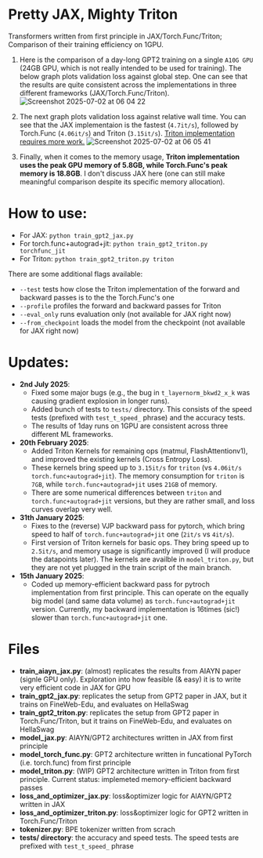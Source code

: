 # Pretty JAX, Mighty Triton

Transformers written from first principle in JAX/Torch.Func/Triton; Comparison of their training efficiency on 1GPU.

1. Here is the comparison of a day-long GPT2 training on a single `A10G GPU` (24GB GPU, which is not really intended to be used for training).
The below graph plots validation loss against global step. One can see that the results are quite consistent across the implementations in three different frameworks (JAX/Torch.Func/Triton).
![Screenshot 2025-07-02 at 06 04 22](https://github.com/user-attachments/assets/571871c7-d189-4a5d-8da6-8da77ad205d9)

2. The next graph plots validation loss against relative wall time. You can see that the JAX implementaion is the fastest (`4.7it/s`), followed by Torch.Func (`4.06it/s`) and Triton (`3.15it/s`). <ins>Triton implementation requires more work.</ins>
![Screenshot 2025-07-02 at 06 05 41](https://github.com/user-attachments/assets/16d3c2a8-406c-4733-9395-2a0aca44b64a)

3. Finally, when it comes to the memory usage, **Triton implementation uses the peak GPU memory of 5.8GB, while Torch.Func's peak memory is 18.8GB**. I don't discuss JAX here (one can still make meaningful comparison despite its specific memory allocation). 

# How to use:
- For JAX: `python train_gpt2_jax.py`
- For torch.func+autograd+jit: `python train_gpt2_triton.py torchfunc_jit`
- For Triton:  `python train_gpt2_triton.py triton`

There are some additional flags available:
- `--test` tests how close the Triton implementation of the forward and backward passes is to the the Torch.Func's one
- `--profile` profiles the forward and backward passes for Triton
- `--eval_only` runs evaluation only (not available for JAX right now)
- `--from_checkpoint` loads the model from the checkpoint (not available for JAX right now)

# Updates:
- **2nd July 2025**:
  - Fixed some major bugs (e.g., the bug in `t_layernorm_bkwd2_x_k` was causing gradient explosion in longer runs).
  - Added bunch of tests to `tests/` directory. This consists of the speed tests (prefixed with `test_t_speed_` phrase) and the accuracy tests.
  - The results of 1day runs on 1GPU are consistent across three different ML frameworks.
- **20th February 2025**:
  - Added Triton Kernels for remaining ops (matmul, FlashAttentionv1), and improved the existing kernels (Cross Entropy Loss).
  - These kernels bring speed up to `3.15it/s` for `triton` (vs `4.06it/s` `torch.func+autograd+jit`). The memory consumption for `triton` is `7GB`, while `torch.func+autograd+jit` uses `21GB` of memory.
  - There are some numerical differences between `triton` and `torch.func+autograd+jit` versions, but they are rather small, and loss curves overlap very well.
- **31th January 2025**:
  - Fixes to the (reverse) VJP backward pass for pytorch, which bring speed to half of `torch.func+autograd+jit` one (`2it/s` vs `4it/s`).
  - First version of Triton kernels for basic ops. They bring speed up to `2.5it/s`, and memory usage is significantly improved (I will produce the datapoints later). The kernels are availble in `model_triton.py`, but they are not yet plugged in the train script of the main branch.
- **15th January 2025**:
  - Coded up memory-efficient backward pass for pytroch implementation from first principle. This can operate on the equally big model (and same data volume) as `torch.func+autograd+jit` version. Currently, my backward implementation is 16times (sic!) slower than `torch.func+autograd+jit` one.

# Files
- **train_aiayn_jax.py**: (almost) replicates the results from AIAYN paper (signle GPU only). Exploration into how feasible (& easy) it is to write very efficient code in JAX for GPU
- **train_gpt2_jax.py**: replicates the setup from GPT2 paper in JAX, but it trains on FineWeb-Edu, and evaluates on HellaSwag
- **train_gpt2_triton.py**: replicates the setup from GPT2 paper in Torch.Func/Triton, but it trains on FineWeb-Edu, and evaluates on HellaSwag
- **model_jax.py**: AIAYN/GPT2 architectures written in JAX from first principle
- **model_torch_func.py**: GPT2 architecture written in funcational PyTorch (i.e. torch.func) from first principle
- **model_triton.py**: (WIP) GPT2 architecture written in Triton from first principle. Current status: implemeted memory-efficient backward passes
- **loss_and_optimizer_jax.py**: loss&optimizer logic for AIAYN/GPT2 written in JAX
- **loss_and_optimizer_triton.py**: loss&optimizer logic for GPT2 written in Torch.Func/Triton
- **tokenizer.py**: BPE tokenizer written from scrach
- **tests/ directory**: the accuracy and speed tests. The speed tests are prefixed with `test_t_speed_` phrase
